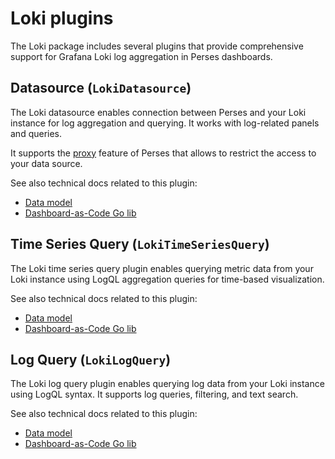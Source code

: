 # Loki plugins

The Loki package includes several plugins that provide comprehensive support for Grafana Loki log aggregation in Perses dashboards.

## Datasource (`LokiDatasource`)

The Loki datasource enables connection between Perses and your Loki instance for log aggregation and querying. It works with log-related panels and queries.

It supports the [proxy](https://perses.dev/perses/docs/concepts/proxy/) feature of Perses that allows to restrict the access to your data source.

See also technical docs related to this plugin:

- [Data model](./model.md#datasource)
- [Dashboard-as-Code Go lib](./go-sdk/datasource.md)

## Time Series Query (`LokiTimeSeriesQuery`)

The Loki time series query plugin enables querying metric data from your Loki instance using LogQL aggregation queries for time-based visualization.

See also technical docs related to this plugin:

- [Data model](./model.md#time-series-query)
- [Dashboard-as-Code Go lib](./go-sdk/timeseries-query.md)

## Log Query (`LokiLogQuery`)

The Loki log query plugin enables querying log data from your Loki instance using LogQL syntax. It supports log queries, filtering, and text search.

See also technical docs related to this plugin:

- [Data model](./model.md#log-query)
- [Dashboard-as-Code Go lib](./go-sdk/log-query.md)
